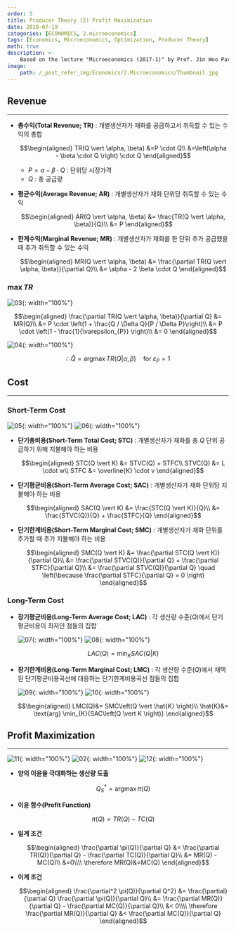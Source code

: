 ```yaml
---
order: 5
title: Producer Theory (2) Profit Maximization
date: 2019-07-19
categories: [ECONOMICS, 2.microeconomics]
tags: [Economics, Microeconomics, Optimization, Producer Theory]
math: true
description: >-
    Based on the lecture "Microeconomics (2017-1)" by Prof. Jin Woo Park, Dept. of Economics, College of Economics & Commerce, Kookmin Univ.
image:
    path: /_post_refer_img/Economics/2.Microeconomics/Thumbnail.jpg
---
```


## Revenue
-----

- **총수익(Total Revenue; TR)** : 개별생산자가 재화를 공급하고서 취득할 수 있는 수익의 총합

    $$\begin{aligned}
    TR(Q \vert \alpha, \beta)
    &=P \cdot Q\\
    &=\left(\alpha - \beta \cdot Q \right) \cdot Q
    \end{aligned}$$

    - $P=\alpha - \beta \cdot Q$ : 단위당 시장가격
    - $Q$ : 총 공급량

- **평균수익(Average Revenue; AR)** : 개별생산자가 재화 단위당 취득할 수 있는 수익

    $$\begin{aligned}
    AR(Q \vert \alpha, \beta)
    &= \frac{TR(Q \vert \alpha, \beta)}{Q}\\
    &= P
    \end{aligned}$$

- **한계수익(Marginal Revenue; MR)** : 개별생산자가 재화를 한 단위 추가 공급했을 때 추가 취득할 수 있는 수익

    $$\begin{aligned}
    MR(Q \vert \alpha, \beta)
    &= \frac{\partial TR(Q \vert \alpha, \beta)}{\partial Q}\\
    &= \alpha - 2 \beta \cdot Q
    \end{aligned}$$

### $\max{TR}$

![03](/_post_refer_img/Economics/2.Microeconomics/05-03.png){: width="100%"}

$$\begin{aligned}
\frac{\partial TR(Q \vert \alpha, \beta)}{\partial Q}
&= MR(Q)\\
&= P \cdot \left(1 + \frac{Q / \Delta Q}{P / \Delta P}\right)\\
&= P \cdot \left(1 - \frac{1}{\varepsilon_{P}} \right)\\
&= 0
\end{aligned}$$

![04](/_post_refer_img/Economics/2.Microeconomics/05-04.png){: width="100%"}

$$
\therefore \hat{Q} = \text{arg}\max{TR(Q \vert \alpha, \beta)} \quad \text{for} \; \varepsilon_{P}=1
$$

## Cost
-----

### Short-Term Cost

![05](/_post_refer_img/Economics/2.Microeconomics/05-05.png){: width="100%"}
![06](/_post_refer_img/Economics/2.Microeconomics/05-06.png){: width="100%"}

- **단기총비용(Short-Term Total Cost; STC)** : 개별생산자가 재화를 총 $Q$ 단위 공급하기 위해 지불해야 하는 비용

    $$\begin{aligned}
    STC(Q \vert K) &= STVC(Q) + STFC\\
    STVC(Q) &= L \cdot w\\
    STFC &= \overline{K} \cdot v
    \end{aligned}$$

- **단기평균비용(Short-Term Average Cost; SAC)** : 개별생산자가 재화 단위당 지불해야 하는 비용

    $$\begin{aligned}
    SAC(Q \vert K)
    &= \frac{STC(Q \vert K)}{Q}\\
    &= \frac{STVC(Q)}{Q} + \frac{STFC}{Q}
    \end{aligned}$$

- **단기한계비용(Short-Term Marginal Cost; SMC)** : 개별생산자가 재화 단위를 추가할 때 추가 지불해야 하는 비용

    $$\begin{aligned}
    SMC(Q \vert K)
    &= \frac{\partial STC(Q \vert K)}{\partial Q}\\
    &= \frac{\partial STVC(Q)}{\partial Q} + \frac{\partial STFC}{\partial Q}\\
    &= \frac{\partial STVC(Q)}{\partial Q} \quad \left(\because \frac{\partial STFC}{\partial Q} = 0 \right)
    \end{aligned}$$

### Long-Term Cost

- **장기평균비용(Long-Term Average Cost; LAC)** : 각 생산량 수준($Q$)에서 단기평균비용이 최저인 점들의 집합

    ![07](/_post_refer_img/Economics/2.Microeconomics/05-07.png){: width="100%"}
    ![08](/_post_refer_img/Economics/2.Microeconomics/05-08.png){: width="100%"}

    $$
    LAC(Q)=\min_{K}{SAC(Q \vert K)}
    $$

- **장기한계비용(Long-Term Marginal Cost; LMC)** : 각 생산량 수준($Q$)에서 채택된 단기평균비용곡선에 대응하는 단기한계비용곡선 점들의 집합


    ![09](/_post_refer_img/Economics/2.Microeconomics/05-09.png){: width="100%"}
    ![10](/_post_refer_img/Economics/2.Microeconomics/05-10.png){: width="100%"}

    $$\begin{aligned}
    LMC(Q)&= SMC\left(Q \vert \hat{K} \right)\\
    \hat{K}&= \text{arg} \min_{K}{SAC\left(Q \vert K \right)}
    \end{aligned}$$

## Profit Maximization
-----

![11](/_post_refer_img/Economics/2.Microeconomics/05-11.png){: width="100%"}
![02](/_post_refer_img/Economics/2.Microeconomics/05-02.png){: width="100%"}
![12](/_post_refer_img/Economics/2.Microeconomics/05-12.png){: width="100%"}

- **양의 이윤을 극대화하는 생산량 도출**

    $$
    Q_{S}^{*}= \text{arg} \max{\pi(Q)}
    $$

- **이윤 함수(Profit Function)**

    $$
    \pi(Q) = TR(Q) - TC(Q)
    $$

- **일계 조건**

    $$\begin{aligned}
    \frac{\partial \pi(Q)}{\partial Q}
    &= \frac{\partial TR(Q)}{\partial Q} - \frac{\partial TC(Q)}{\partial Q}\\
    &= MR(Q) - MC(Q)\\
    &=0\\\\
    \therefore MR(Q)&=MC(Q)
    \end{aligned}$$

- **이계 조건**

    $$\begin{aligned}
    \frac{\partial^2 \pi(Q)}{\partial Q^2}
    &= \frac{\partial}{\partial Q} \frac{\partial \pi(Q)}{\partial Q}\\
    &= \frac{\partial MR(Q)}{\partial Q} - \frac{\partial MC(Q)}{\partial Q}\\
    &< 0\\\\
    \therefore \frac{\partial MR(Q)}{\partial Q} &< \frac{\partial MC(Q)}{\partial Q}
    \end{aligned}$$
